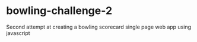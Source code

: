 # bowling-challenge-2
Second attempt at creating a bowling scorecard single page web app using javascript
